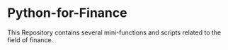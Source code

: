 # Python-for-Finance

This Repository contains several mini-functions and scripts related to the field of finance.

